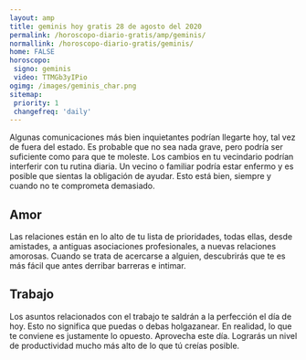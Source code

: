 ```yaml
---
layout: amp
title: geminis hoy gratis 28 de agosto del 2020 
permalink: /horoscopo-diario-gratis/amp/geminis/
normallink: /horoscopo-diario-gratis/geminis/
home: FALSE
horoscopo:
 signo: geminis
 video: TTMGb3yIPio 
ogimg: /images/geminis_char.png
sitemap:
 priority: 1
 changefreq: 'daily'
---
```



Algunas comunicaciones más bien inquietantes podrían llegarte hoy, tal vez de fuera del estado. Es probable que no sea nada grave, pero podría ser suficiente como para que te moleste. Los cambios en tu vecindario podrían interferir con tu rutina diaria. Un vecino o familiar podría estar enfermo y es posible que sientas la obligación de ayudar. Esto está bien, siempre y cuando no te comprometa demasiado.

## Amor

Las relaciones están en lo alto de tu lista de prioridades, todas ellas, desde amistades, a antiguas asociaciones profesionales, a nuevas relaciones amorosas. Cuando se trata de acercarse a alguien, descubrirás que te es más fácil que antes derribar barreras e intimar.

## Trabajo

Los asuntos relacionados con el trabajo te saldrán a la perfección el día de hoy. Esto no significa que puedas o debas holgazanear. En realidad, lo que te conviene es justamente lo opuesto. Aprovecha este día. Lograrás un nivel de productividad mucho más alto de lo que tú creías posible.